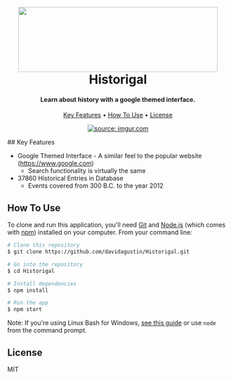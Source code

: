 <h1 align="center">
<br>
<img style="-webkit-user-select: none;cursor: zoom-in;" src="https://i.imgur.com/zU3F2wi.png" width="454" height="148">
<br>
Historigal
<br>
</h1>

<h4 align="center">Learn about history with a google themed interface.</h4>

<p align="center">
  <a href="#key-features">Key Features</a> •
  <a href="#how-to-use">How To Use</a> •
  <a href="#license">License</a>
</p>


<p align='center'>
    <a href="https://imgur.com/fAPhsWW"><img src="https://i.imgur.com/fAPhsWW.gif" title="source: imgur.com" /></a>
</p> 
## Key Features

* Google Themed Interface - A similar feel to the popular website (https://www.google.com)
  - Search functionality is virtually the same
* 37860 Historical Entries in Database
  - Events covered from 300 B.C. to the year 2012

## How To Use

To clone and run this application, you'll need [Git](https://git-scm.com) and [Node.js](https://nodejs.org/en/download/) (which comes with [npm](http://npmjs.com)) installed on your computer. From your command line:

```bash
# Clone this repository
$ git clone https://github.com/davidagustin/Historigal.git

# Go into the repository
$ cd Historigal

# Install dependencies
$ npm install

# Run the app
$ npm start
```

Note: If you're using Linux Bash for Windows, [see this guide](https://www.howtogeek.com/261575/how-to-run-graphical-linux-desktop-applications-from-windows-10s-bash-shell/) or use `node` from the command prompt.



## License
MIT

